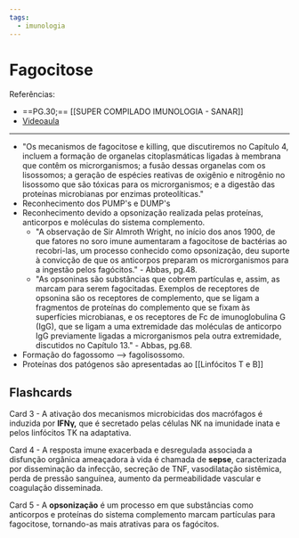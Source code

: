 ```yaml
---
tags:
  - imunologia
---
```

# Fagocitose
Referências: 
* ==PG.30;== [[SUPER COMPILADO IMUNOLOGIA - SANAR]] 
* [Videoaula](https://youtu.be/JQ_Nqk46fB0?si=HzCMzx-wr5IXn92U)

---
* "Os mecanismos de fagocitose e killing, que discutiremos no Capítulo 4, incluem a formação de organelas citoplasmáticas  ligadas à membrana que contêm os microrganismos; a fusão dessas organelas com os lisossomos; a geração de espécies reativas de oxigênio e nitrogênio no lisossomo que são tóxicas para os microrganismos; e a digestão das proteínas microbianas por enzimas proteolíticas."
* Reconhecimento dos PUMP's e DUMP's 
* Reconhecimento devido a opsonização realizada pelas proteínas, anticorpos e moléculas do sistema complemento.
	* "A  observação de Sir Almroth Wright, no início dos anos 1900, de que fatores no soro imune aumentaram a fagocitose de bactérias ao recobri-las, um processo conhecido como opsonização, deu suporte à convicção de que os anticorpos preparam os microrganismos para a ingestão pelos fagócitos." - Abbas, pg.48.
	* "As opsoninas são substâncias que cobrem partículas e,  assim, as marcam para serem fagocitadas. Exemplos de receptores de opsonina são os receptores de complemento, que se ligam a fragmentos de proteínas do complemento que se fixam às superfícies microbianas, e os receptores de Fc de imunoglobulina G  (IgG), que se ligam a uma extremidade das moléculas de anticorpo IgG previamente ligadas a microrganismos pela outra extremidade, discutidos no Capítulo 13." - Abbas, pg.68. 
* Formação do fagossomo --> fagolisossomo. 
* Proteínas dos patógenos são apresentadas ao [[Linfócitos T e B]]
## Flashcards

Card 3 - A ativação dos mecanismos microbicidas dos macrófagos é induzida por **IFNγ,** que é secretado pelas células NK na imunidade inata e pelos linfócitos TK na adaptativa.
<!--SR:!2023-10-13,4,270-->

Card 4 - A resposta imune exacerbada e desregulada associada a disfunção orgânica ameaçadora à vida é chamada de **sepse**, caracterizada por disseminação da infecção, secreção de TNF, vasodilatação sistêmica, perda de pressão sanguínea, aumento da permeabilidade vascular e coagulação disseminada.
<!--SR:!2023-10-13,4,270-->

Card 5 - A **opsonização** é um processo em que substâncias como anticorpos e proteínas do sistema complemento marcam partículas para fagocitose, tornando-as mais atrativas para os fagócitos.
<!--SR:!2023-10-13,4,270-->